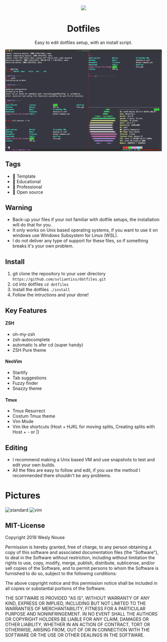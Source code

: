 <p align="center"><a href="https://github.com/absolum1"
target="_blank"><br><img width="200" src="https://absolum.nl/assets/images/absolum-min-1014x789.png"></a></p>


<h1 align="center">Dotfiles</h1>


<p align="center">Easy to edit dotfiles setup, with an install script.</p>

<img align="center" src="screenshot-of-tmux.png" alt="tmux"/>

## Tags
- :page_facing_up: Template
- :closed_book: Educational
- :necktie: Professional
- 🎉 Open source

## Warning
- Back-up your files if your not familiar with dotfile setups, the installation will do that for you.
- It only works on Unix based operating systems, if you want to use it on windows use Windows Subsystem for Linux (WSL).
- I do not deliver any type of support for these files, so if something breaks it's your own problem.

## Install
1. git clone the repository to your user directory
   ```https://github.com/svliantiss/dotfiles.git```
2. cd into dotfiles
   ```cd dotfiles```
3. Install the dotfiles
   ```./install```
4. Follow the intructions and your done!

## Key Features
#### ZSH
- oh-my-zsh
- zsh-autocomplete
- automatic ls afer cd (super handy)
- ZSH Pure theme
#### NeoVim
- Startify
- Tab suggestions
- Fuzzy finder
- Snazzy theme
#### Tmux
- Tmux Resurrect
- Costum Tmux theme
- Vim Mode
- Vim like shortcuts (Host + HJKL for moving splits, Creating splits with Host + - or |)

## Editing
- I recommend making a Unix based VM and use snapshots to test and edit your own builds.
- All the files are easy to follow and edit, if you use the method I recommended there shouldn't be any problems.

# Pictures
<img align="center" src="screenshot-of-standard-setup.png" alt="standard"/>
<img align="center" src="screenshot-of-vim.png" alt="vim"/>

## MIT-License
Copyright 2019 Wesly Nouse

Permission is hereby granted, free of charge, to any person obtaining a copy of this software and associated documentation files (the "Software"), to deal in the Software without restriction, including without limitation the rights to use, copy, modify, merge, publish, distribute, sublicense, and/or sell copies of the Software, and to permit persons to whom the Software is furnished to do so, subject to the following conditions:

The above copyright notice and this permission notice shall be included in all copies or substantial portions of the Software.

THE SOFTWARE IS PROVIDED "AS IS", WITHOUT WARRANTY OF ANY KIND, EXPRESS OR IMPLIED, INCLUDING BUT NOT LIMITED TO THE WARRANTIES OF MERCHANTABILITY, FITNESS FOR A PARTICULAR PURPOSE AND NONINFRINGEMENT. IN NO EVENT SHALL THE AUTHORS OR COPYRIGHT HOLDERS BE LIABLE FOR ANY CLAIM, DAMAGES OR OTHER LIABILITY, WHETHER IN AN ACTION OF CONTRACT, TORT OR OTHERWISE, ARISING FROM, OUT OF OR IN CONNECTION WITH THE SOFTWARE OR THE USE OR OTHER DEALINGS IN THE SOFTWARE.


